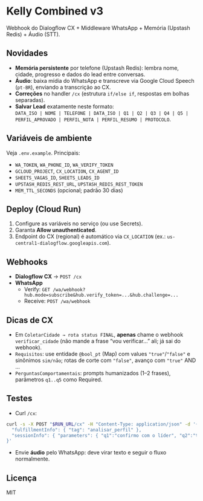 # Kelly Combined v3

Webhook do Dialogflow CX + Middleware WhatsApp + Memória (Upstash Redis) + Áudio (STT).

## Novidades
- **Memória persistente** por telefone (Upstash Redis): lembra nome, cidade, progresso e dados do lead entre conversas.
- **Áudio**: baixa mídia do WhatsApp e transcreve via Google Cloud Speech (`pt-BR`), enviando a transcrição ao CX.
- **Correções** no handler `/cx` (estrutura `if/else if`, respostas em bolhas separadas).
- **Salvar Lead** exatamente neste formato:  
  `DATA_ISO | NOME | TELEFONE | DATA_ISO | Q1 | Q2 | Q3 | Q4 | Q5 | PERFIL_APROVADO | PERFIL_NOTA | PERFIL_RESUMO | PROTOCOLO`.

## Variáveis de ambiente
Veja `.env.example`. Principais:
- `WA_TOKEN`, `WA_PHONE_ID`, `WA_VERIFY_TOKEN`
- `GCLOUD_PROJECT`, `CX_LOCATION`, `CX_AGENT_ID`
- `SHEETS_VAGAS_ID`, `SHEETS_LEADS_ID`
- `UPSTASH_REDIS_REST_URL`, `UPSTASH_REDIS_REST_TOKEN`
- `MEM_TTL_SECONDS` (opcional; padrão 30 dias)

## Deploy (Cloud Run)
1. Configure as variáveis no serviço (ou use Secrets).
2. Garanta **Allow unauthenticated**.
3. Endpoint do CX (regional) é automático via `CX_LOCATION` (ex.: `us-central1-dialogflow.googleapis.com`).

## Webhooks
- **Dialogflow CX** → `POST /cx`
- **WhatsApp**  
  - Verify: `GET /wa/webhook?hub.mode=subscribe&hub.verify_token=...&hub.challenge=...`  
  - Receive: `POST /wa/webhook`

## Dicas de CX
- Em `ColetarCidade → rota status FINAL`, **apenas** chame o webhook `verificar_cidade` (não mande a frase “vou verificar…” ali; já sai do webhook).
- `Requisitos`: use entidade `@bool_pt` (Map) com values `"true"`/`"false"` e sinônimos `sim/não`; rotas de corte com `"false"`, avanço com `"true"` AND ...
- `PerguntasComportamentais`: prompts humanizados (1–2 frases), parâmetros `q1..q5` como Required.

## Testes
- Curl `/cx`:
```bash
curl -s -X POST "$RUN_URL/cx" -H "Content-Type: application/json" -d '{
  "fulfillmentInfo": { "tag": "analisar_perfil" },
  "sessionInfo": { "parameters": { "q1":"confirmo com o líder", "q2":"tento contato e atualizo em 2 min", "q3":"aciono a central", "q4":"registro no app e aviso a farmácia", "q5":"aviso clientes com antecedência e priorizo urgentes", "nome":"João" } }
}'
```
- Envie **áudio** pelo WhatsApp: deve virar texto e seguir o fluxo normalmente.

## Licença
MIT

